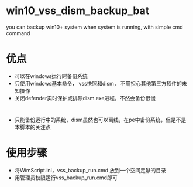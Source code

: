 # win10_vss_dism_backup_bat
you can backup win10+ system when system is running, with simple cmd command 

# 优点
+ 可以在windows运行时备份系统
+ 只使用windows基本命令， vss快照和dism， 不用担心其他第三方软件的未知操作
+ 关闭defender实时保护或排除dism.exe进程，不然会备份很慢

#
+ 只能备份运行中的系统，dism虽然也可以离线，在pe中备份系统，但是不是本脚本的关注点

# 使用步骤
+ 将WimScript.ini，vss_backup_run.cmd 放到一个空间足够的目录
+ 用管理员权限运行vss_backup_run.cmd即可
